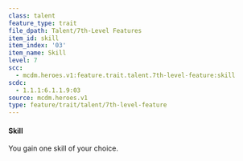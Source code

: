 ```yaml
---
class: talent
feature_type: trait
file_dpath: Talent/7th-Level Features
item_id: skill
item_index: '03'
item_name: Skill
level: 7
scc:
  - mcdm.heroes.v1:feature.trait.talent.7th-level-feature:skill
scdc:
  - 1.1.1:6.1.1.9:03
source: mcdm.heroes.v1
type: feature/trait/talent/7th-level-feature
---
```


#### Skill

You gain one skill of your choice.
